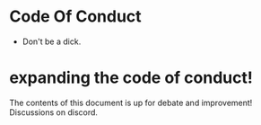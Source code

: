 # Code Of Conduct
- Don't be a dick.

# expanding the code of conduct!
The contents of this document is up for debate and improvement! Discussions on discord.
